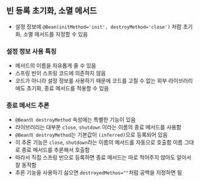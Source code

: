 ## 빈 등록 초기화, 소멸 메서드
- 설정 정보에 ```@Bean(initMethod='init', destroyMethod='close')``` 처럼
초기화, 소멸 메서드를 지정할 수 있음
  
### 설정 정보 사용 특징
- 메서드의 이름을 자유롭게 줄 수 있음
- 스프링 빈이 스프링 코드에 의존하지 않음
- 코드가 아니라 설정 정보를 사용하기 때문에 코드를 고칠 수 없는 외부 라이브러리에도 초기화, 종료
메서드를 적용할 수 있음
  
### 종료 메서드 추론
- ```@Bean의 destroyMethod``` 속성에는 특별한 기능이 있음
- 라이브러리는 대부분 ``close``, ``shutdown`` 이라는 이름의 종료 메서드를 사용함
- ```@Bean의 destroyMethod```는 기본값이 ``(inferred)``으로 등록되어 있음
- 이 추론 기능은 ``close``, ``shutdown``라는 이름의 메서드를 자동으로 호출함
이름 그대로 종료 메서드를 추론해서 호출함
- 따라서 직접 스프링 빈으로 등록하면 종료 메서드는 따로 적어주지 않아도 알아서 잘 동작함
- 추론 기능을 사용하기 싫으면 ``destroyedMethos=""``처럼 공백을 지정하면 됨 